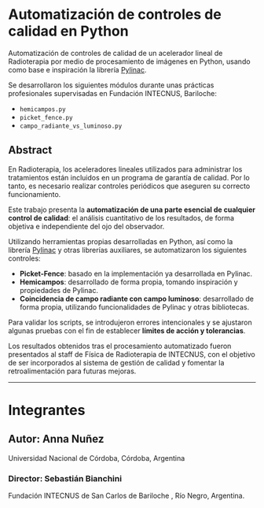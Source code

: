 # Automatización de controles de calidad en Python

Automatización de controles de calidad de un acelerador lineal de Radioterapia por medio de procesamiento de imágenes en Python, usando como base e inspiración la librería [Pylinac](https://pylinac.readthedocs.io/en/latest/).

Se desarrollaron los siguientes módulos durante unas prácticas profesionales supervisadas en Fundación INTECNUS, Bariloche:

- `hemicampos.py`
- `picket_fence.py`
- `campo_radiante_vs_luminoso.py`

## Abstract

En Radioterapia, los aceleradores lineales utilizados para administrar los tratamientos están incluidos en un programa de garantía de calidad. Por lo tanto, es necesario realizar controles periódicos que aseguren su correcto funcionamiento.

Este trabajo presenta la **automatización de una parte esencial de cualquier control de calidad**: el análisis cuantitativo de los resultados, de forma objetiva e independiente del ojo del observador.

Utilizando herramientas propias desarrolladas en Python, así como la librería [Pylinac](https://pylinac.readthedocs.io/en/latest/) y otras librerías auxiliares, se automatizaron los siguientes controles:

- **Picket-Fence**: basado en la implementación ya desarrollada en Pylinac.
- **Hemicampos**: desarrollado de forma propia, tomando inspiración y propiedades de Pylinac.
- **Coincidencia de campo radiante con campo luminoso**: desarrollado de forma propia, utilizando funcionalidades de Pylinac y otras bibliotecas.

Para validar los scripts, se introdujeron errores intencionales y se ajustaron algunas pruebas con el fin de establecer **límites de acción y tolerancias**.

Los resultados obtenidos tras el procesamiento automatizado fueron presentados al staff de Física de Radioterapia de INTECNUS, con el objetivo de ser incorporados al sistema de gestión de calidad y fomentar la retroalimentación para futuras mejoras.

---

# Integrantes

## **Autor:** **Anna Nuñez**
Universidad Nacional de Córdoba, Córdoba, Argentina

### **Director:** **Sebastián Bianchini**
Fundación INTECNUS de San Carlos de Bariloche , Río Negro, Argentina.
